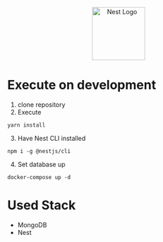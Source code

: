 <p align="center">
  <a href="http://nestjs.com/" target="blank"><img src="https://nestjs.com/img/logo-small.svg" width="120" alt="Nest Logo" /></a>
</p>

# Execute on development

1. clone repository
2. Execute

```
yarn install
```

3. Have Nest CLI installed

```
npm i -g @nestjs/cli
```

4. Set database up

```
docker-compose up -d
```

# Used Stack

- MongoDB
- Nest
